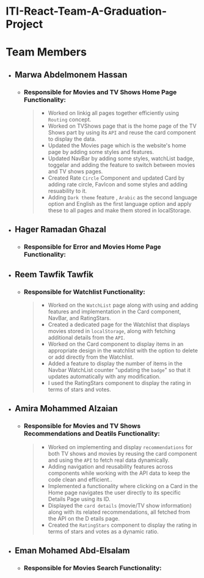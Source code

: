 # ITI-React-Team-A-Graduation-Project

# Team Members

- ## Marwa Abdelmonem Hassan
   - ### Responsible for Movies and TV Shows Home Page Functionality:
      > - Worked on linkig all pages together efficiently using `Routing` concept.
      > - Worked on TVShows page that is the home page of the TV Shows part by using its `API` and reuse the card component to display the data.
      > - Updated the Movies page which is the website's home page by adding some styles and features.
      > - Updated NavBar by adding some styles, watchList badge, toggelar and adding the feature to switch between movies and TV shows pages.
      > - Created Rate `Circle` Component and updated Card by adding rate circle, FavIcon and some styles and adding resuability to it.
      > - Adding `Dark theme` feature , `Arabic` as the second language option and English as the first language option and apply these to all pages and make them stored in localStorage.

- ## Hager Ramadan Ghazal
   - ### Responsible for Error and Movies Home Page Functionality:

- ## Reem Tawfik Tawfik
  - ### Responsible for Watchlist Functionality:
      > - Worked on the `WatchList` page along with using and adding features and implementation in the Card component, NavBar, and RatingStars.
      > - Created a dedicated page for the Watchlist that displays movies stored in `localStorage`, along with fetching additional details from the `API`.
      > - Worked on the Card component to display items in an appropriate design in the watchlist with the option to delete or add directly from the Watchlist.
      > - Added a feature to display the number of items in the Navbar WatchList counter "updating the `badge`" so that it updates automatically with any modification.
      > - ⁠I used the RatingStars component to display the rating in terms of stars and votes.
 

- ## Amira Mohammed Alzaian
   - ### Responsible for Movies and TV Shows  Recommendations and Deatils Functionality:
      > - Worked on implementing and display `recommendations` for both TV shows and movies by reusing the card component and using the `API` to fetch real data dynamically.
      > - Adding navigation and reusability features across components while working with the API data to keep the code clean and efficient..
      > - Implemented a functionality where clicking on a Card in the Home page navigates the user directly to its specific Details Page using its ID.
      > - Displayed the `card details` (movie/TV show information) along with its related recommendations, all fetched from the API on the D   etails page.
      > - Created the `RatingStars` component to display the rating in terms of stars and votes as a dynamic ratio.
 

      

- ## Eman Mohamed Abd-Elsalam
   - ### Responsible for Movies Search Functionality:



